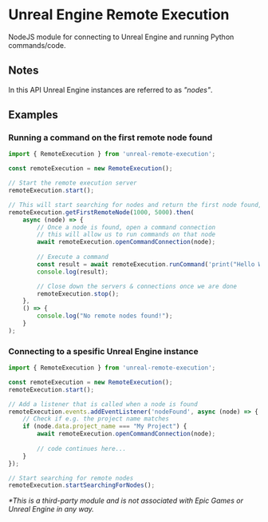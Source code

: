 # Unreal Engine Remote Execution
NodeJS module for connecting to Unreal Engine and running Python commands/code.

## Notes

In this API Unreal Engine instances are referred to as _"nodes"_.

## Examples

### Running a command on the first remote node found
```typescript
import { RemoteExecution } from 'unreal-remote-execution';

const remoteExecution = new RemoteExecution();

// Start the remote execution server
remoteExecution.start();

// This will start searching for nodes and return the first node found, it'll send a new ping every 1 second, with a timeout of 5 seconds
remoteExecution.getFirstRemoteNode(1000, 5000).then(
    async (node) => {
        // Once a node is found, open a command connection
        // this will allow us to run commands on that node
        await remoteExecution.openCommandConnection(node);
        
        // Execute a command
        const result = await remoteExecution.runCommand('print("Hello World")');
        console.log(result);

        // Close down the servers & connections once we are done
        remoteExecution.stop();
    },
    () => {
        console.log("No remote nodes found!");
    }
);
```


### Connecting to a spesific Unreal Engine instance
```typescript
import { RemoteExecution } from 'unreal-remote-execution';

const remoteExecution = new RemoteExecution();
remoteExecution.start();

// Add a listener that is called when a node is found
remoteExecution.events.addEventListener('nodeFound', async (node) => {
    // Check if e.g. the project name matches
    if (node.data.project_name === "My Project") {
        await remoteExecution.openCommandConnection(node);
        
        // code continues here...
    }
});

// Start searching for remote nodes
remoteExecution.startSearchingForNodes();
```


_*This is a third-party module and is not associated with Epic Games or Unreal Engine in any way._